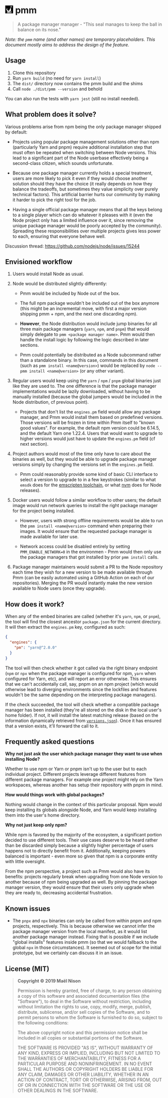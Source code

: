 # <img src="./icon.svg" height="25" /> pmm

> A package manager manager - "This seal manages to keep the ball in balance on its nose."

*Note: the `pmm` name (and other names) are temporary placeholders. This document mostly aims to address the design of the feature.*

## Usage

1. Clone this repository
2. Run `yarn build` (no need for `yarn install`)
3. The `dist/` directory now contains the pmm build and the shims
4. Call `node ./dist/pmm --version` and behold

You can also run the tests with `yarn jest` (still no install needed).

## What problem does it solve?

Various problems arise from npm being the only package manager shipped by default:

- Projects using popular package management solutions other than npm (particularly Yarn and pnpm) require additional installation step that must often be repeated when switching between Node versions. This lead to a significant part of the Node userbase effectively being a second-class citizen, which sounds unfortunate.

- Because one package manager currently holds a special treatment, users are more likely to pick it even if they would choose another solution should they have the choice (it really depends on how they balance the tradeoffs, but sometimes they value simplicity over purely technical factors). This artificial barrier hurts our community by making it harder to pick the right tool for the job.

- Having a single official package manager means that all the keys belong to a single player which can do whatever it pleases with it (even the Node project only has a limited influence over it, since removing the unique package manager would be poorly accepted by the community). Spreading these responsibilities over multiple projects gives less power to each, ensuring that everyone behave well.

Discussion thread: https://github.com/nodejs/node/issues/15244

## Envisioned workflow

1. Users would install Node as usual.

2. Node would be distributed slightly differently:

    - Pmm would be included by Node out of the box.

    - The full npm package wouldn't be included out of the box anymore (this might be an incremental move, with first a major version shipping pmm + npm, and the next one discarding npm).

    - **However**, the Node distribution would include jump binaries for all three main package managers (`yarn`, `npm`, and `pnpm`) that would simply delegate to `pmm <package manager name>`. Pmm would then handle the install logic by following the logic described in later sections.

    - Pmm could potentially be distributed as a Node subcommand rather than a standalone binary. In this case, commands in this document (such as `pmm install <name@version>`) would be replaced by `node --pmm install <name@version>` (or any other variant).

3. Regular users would keep using the `yarn` / `npm` / `pnpm` global binaries just like they are used to. The one difference is that the package manager implementations would be lazily downloaded, without having to be manually installed (because the global jumpers would be included in the Node distribution, cf previous point).

    - Projects that don't list the `engines.pm` field would allow any package manager, and Pmm would install them based on predefined versions. Those versions will be frozen in time within Pmm itself to "known good values". For example, the default npm version could be 6.14.5, and the default Yarn one 1.22.4. Users that would want to upgrade to higher versions would just have to update the `engines.pm` field (cf next section).

4. Project authors would most of the time only have to care about the binaries as well, but they would be able to upgrade package manager versions simply by changing the versions set in the `engines.pm` field.

    - Pmm could reasonably provide some kind of basic CLI interface to select a version to upgrade to in a few keystrokes (similar to what `emsdk` does for the [emscripten toolchain](https://github.com/emscripten-core/emsdk#how-do-i-check-for-updates-to-the-emscripten-sdk), or what [nvm](https://github.com/nvm-sh/nvm) does for Node releases).

5. Docker users would follow a similar workflow to other users; the default image would run network queries to install the right package manager for the project being installed.

    - However, users with strong offline requirements would be able to run the `pmm install <name@version>` command when preparing their images. It would ensure that the requested package manager is made available for later use.

    - Network access could be disabled entirely by setting `PMM_ENABLE_NETWORK=0` in the environmen - Pmm would then only use the package managers that got installed by prior `pmm install` calls.

6. Package manager maintainers would submit a PR to the Node repository each time they wish for a new version to be made available through Pmm (can be easily automated using a GitHub Action on each of our repositories). Merging the PR would instantly make the new version available to Node users (once they upgrade).

## How does it work?

When any of the embed binaries are called (whether it's `yarn`, `npm`, or `pnpm`), the tool will find the closest ancestor `package.json` for the current directory. It will then extract the `engines.pm` key, configured as such:

```json
{
  "engines": {
    "pm": "yarn@^2.0.0"
  }
}
```

The tool will then check whether it got called via the right binary endpoint (`npm` or `npx` when the package manager is configured for npm, `yarn` when configured for Yarn, etc), and will report an error otherwise. This ensures that we can't accidentally call, say, pnpm on an npm project (which would otherwise lead to diverging environments since the lockfiles and features wouldn't be the same depending on the interpreting package managers).

If the check succeeded, the tool will check whether a compatible package manager has been installed (they're all stored on the disk in the local user's home folder). If not, it will install the latest matching release (based on the information dynamically retrieved from [`versions.json`](/versions.json)). Once it has ensured that a version exists, it'll forward the call to it.

## Frequently asked questions

**Why not just ask the user which package manager they want to use when installing Node?**

Whether to use npm or Yarn or pnpm isn't up to the user but to each individual project. Different projects leverage different features from different package managers. For example one project might rely on the Yarn workspaces, whereas another has setup their repository with pnpm in mind.

**How would things work with global packages?**

Nothing would change in the context of this particular proposal. Npm would keep installing its globals alongside Node, and Yarn would keep installing them into the user's home directory.

**Why not just keep only npm?**

While npm is favored by the majority of the ecosystem, a significant portion decided to use different tools. Their use cases deserve to be heard rather than be discarded simply because a slightly higher percentage of users happens not to directly benefit from it. Additionally, keeping powers balanced is important - even more so given that npm is a corporate entity with little oversight.

From the npm perspective, a project such as Pmm would also have its benefits: projects regularly break when upgrading from one Node version to another because of npm being upgraded as well. By pinning the package manager version, they would ensure that their users only upgrade when they are ready to, decreasing accidental frustration.

## Known issues

- The `pnpx` and `npx` binaries can only be called from within pnpm and npm projects, respectively. This is because otherwise we cannot infer the package manager version from the local manifest, as it would list another package manager instead. Fixing that is possible if we include "global installs" features inside pmm (so that we would fallback to the global `npx` in those circumstances). It seemed out of scope for the initial prototype, but we certainly can discuss it in an issue.

## License (MIT)

> **Copyright © 2019 Maël Nison**
>
> Permission is hereby granted, free of charge, to any person obtaining a copy of this software and associated documentation files (the "Software"), to deal in the Software without restriction, including without limitation the rights to use, copy, modify, merge, publish, distribute, sublicense, and/or sell copies of the Software, and to permit persons to whom the Software is furnished to do so, subject to the following conditions:
>
> The above copyright notice and this permission notice shall be included in all copies or substantial portions of the Software.
>
> THE SOFTWARE IS PROVIDED "AS IS", WITHOUT WARRANTY OF ANY KIND, EXPRESS OR IMPLIED, INCLUDING BUT NOT LIMITED TO THE WARRANTIES OF MERCHANTABILITY, FITNESS FOR A PARTICULAR PURPOSE AND NONINFRINGEMENT. IN NO EVENT SHALL THE AUTHORS OR COPYRIGHT HOLDERS BE LIABLE FOR ANY CLAIM, DAMAGES OR OTHER LIABILITY, WHETHER IN AN ACTION OF CONTRACT, TORT OR OTHERWISE, ARISING FROM, OUT OF OR IN CONNECTION WITH THE SOFTWARE OR THE USE OR OTHER DEALINGS IN THE SOFTWARE.
